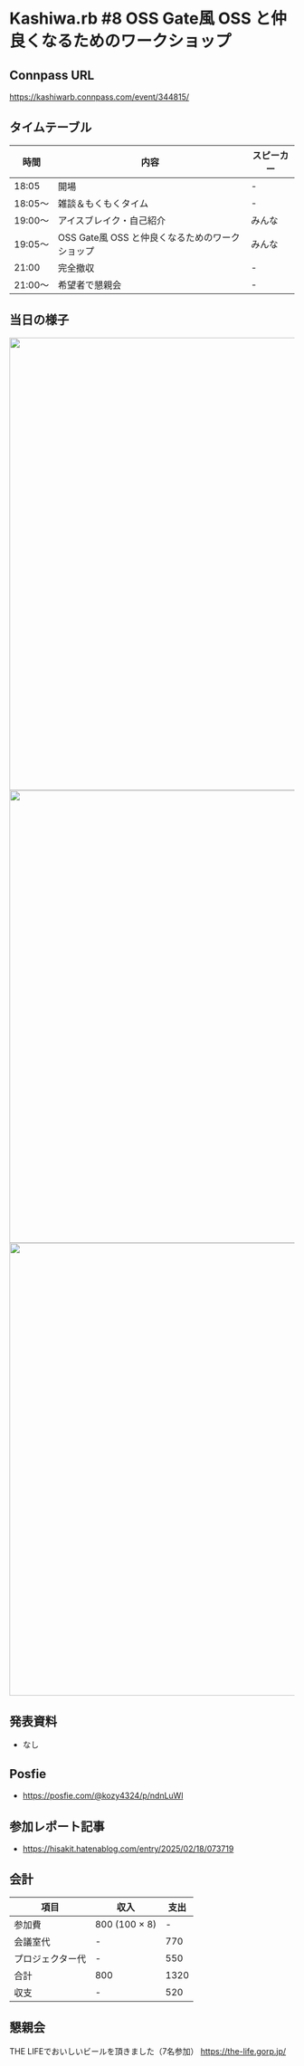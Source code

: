 # Kashiwa.rb #8 OSS Gate風 OSS と仲良くなるためのワークショップ

## Connpass URL

https://kashiwarb.connpass.com/event/344815/

## タイムテーブル

| 時間 | 内容 | スピーカー |
| --- | --- | --- |
| 18:05 | 開場 | - |
| 18:05〜	| 雑談＆もくもくタイム | - |
| 19:00〜	| アイスブレイク・自己紹介 | みんな |
| 19:05〜 | OSS Gate風 OSS と仲良くなるためのワークショップ | みんな |
| 21:00 | 完全撤収 | - |
| 21:00〜	| 希望者で懇親会 | - |

## 当日の様子

<img src="/kashiwarb-meetup/monthly-meetup/raw/main/reports/photos/2025-02-17_001.jpg" alt="" width=800>

<img src="/kashiwarb-meetup/monthly-meetup/raw/main/reports/photos/2025-02-17_001.jpg" alt="" width=800>

<img src="/kashiwarb-meetup/monthly-meetup/raw/main/reports/photos/2025-02-17_001.jpg" alt="" width=800>

## 発表資料

- なし

## Posfie

- https://posfie.com/@kozy4324/p/ndnLuWl

## 参加レポート記事

- https://hisakit.hatenablog.com/entry/2025/02/18/073719

## 会計

| 項目 | 収入 | 支出 |
| --- | --- | --- |
| 参加費 | 800 (100 × 8) | - |
| 会議室代 | - | 770 |
| プロジェクター代 | - | 550 |
| 合計 | 800 | 1320 |
| 収支 | - | 520 |

## 懇親会

THE LIFEでおいしいビールを頂きました（7名参加）
https://the-life.gorp.jp/
